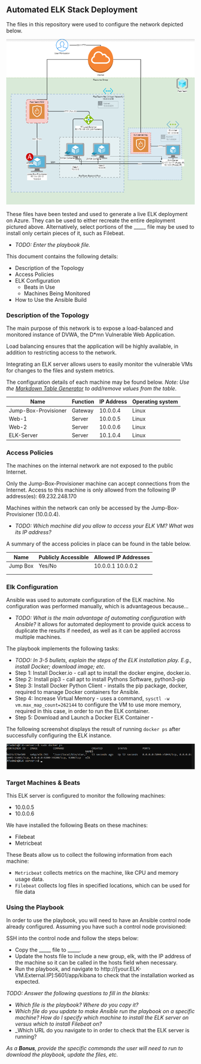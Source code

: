 ## Automated ELK Stack Deployment

The files in this repository were used to configure the network depicted below.

![Network Diagram](https://github.com/Bayrans/ELK-Server-Setup-Project/blob/main/Images/Network-Diagram-ELK.png "Network Diagram")

These files have been tested and used to generate a live ELK deployment on Azure. They can be used to either recreate the entire deployment pictured above. Alternatively, select portions of the _____ file may be used to install only certain pieces of it, such as Filebeat.

  - _TODO: Enter the playbook file._

This document contains the following details:
- Description of the Topology
- Access Policies
- ELK Configuration
  - Beats in Use
  - Machines Being Monitored
- How to Use the Ansible Build


### Description of the Topology

The main purpose of this network is to expose a load-balanced and monitored instance of DVWA, the D*mn Vulnerable Web Application.

Load balancing ensures that the application will be highly available, in addition to restricting access to the network.

Integrating an ELK server allows users to easily monitor the vulnerable VMs for changes to the files and system metrics.


The configuration details of each machine may be found below.
_Note: Use the [Markdown Table Generator](http://www.tablesgenerator.com/markdown_tables) to add/remove values from the table_.

| Name                 | Function | IP Address | Operating system |
|----------------------|----------|------------|------------------|
| Jump-Box-Provisioner | Gateway  | 10.0.0.4   | Linux            |
| Web-1                | Server   | 10.0.0.5   | Linux            |
| Web-2                | Server   | 10.0.0.6   | Linux            |
| ELK-Server           | Server   | 10.1.0.4   | Linux            |

### Access Policies

The machines on the internal network are not exposed to the public Internet. 

Only the Jump-Box-Provisioner machine can accept connections from the Internet. Access to this machine is only allowed from the following IP address(es): 69.232.248.170


Machines within the network can only be accessed by the Jump-Box-Provisioner (10.0.0.4).
- _TODO: Which machine did you allow to access your ELK VM? What was its IP address?_

A summary of the access policies in place can be found in the table below.

| Name     | Publicly Accessible | Allowed IP Addresses |
|----------|---------------------|----------------------|
| Jump Box | Yes/No              | 10.0.0.1 10.0.0.2    |
|          |                     |                      |
|          |                     |                      |

### Elk Configuration

Ansible was used to automate configuration of the ELK machine. No configuration was performed manually, which is advantageous because...
- _TODO: What is the main advantage of automating configuration with Ansible?_
it allows for automated deployment to provide quick access to duplicate the results if needed, as well as it can be applied accross multiple machines.

The playbook implements the following tasks:
- _TODO: In 3-5 bullets, explain the steps of the ELK installation play. E.g., install Docker; download image; etc._
- Step 1: Install Docker.io - call apt to install the docker engine, docker.io.
- Step 2: Install pip3 - call apt to install Pythons Software, python3-pip
- Step 3: Install Docker Python Client - installs the pip package, docker, required to manage Docker containers for Ansible.
- Step 4: Increase Virtual Memory - uses a command, `sysctl -w vm.max_map_count=262144` to configure the VM to use more memory, required in this case, in order to run the ELK container.
- Step 5: Download and Launch a Docker ELK Container - 


The following screenshot displays the result of running `docker ps` after successfully configuring the ELK instance.

![docker-ps](https://github.com/Bayrans/ELK-Server-Setup-Project/blob/main/Images/doccker-ps-output.png "docker-ps output")
### Target Machines & Beats
This ELK server is configured to monitor the following machines:
- 10.0.0.5
- 10.0.0.6

We have installed the following Beats on these machines:
- Filebeat
- Metricbeat

These Beats allow us to collect the following information from each machine:
- `Metricbeat` collects metrics on the machine, like CPU and memory usage data.
- `Filebeat` collects log files in specified locations, which can be used for file data  

### Using the Playbook
In order to use the playbook, you will need to have an Ansible control node already configured. Assuming you have such a control node provisioned: 

SSH into the control node and follow the steps below:
- Copy the _____ file to _____.
- Update the hosts file to include a new group, elk, with the IP address of the machine so it can be called in the hosts field when necessary.
- Run the playbook, and navigate to http://[your.ELK-VM.External.IP]:5601/app/kibana to check that the installation worked as expected.

_TODO: Answer the following questions to fill in the blanks:_
- _Which file is the playbook? Where do you copy it?_
- _Which file do you update to make Ansible run the playbook on a specific machine? How do I specify which machine to install the ELK server on versus which to install Filebeat on?_
- _Which URL do you navigate to in order to check that the ELK server is running?

_As a **Bonus**, provide the specific commands the user will need to run to download the playbook, update the files, etc._
